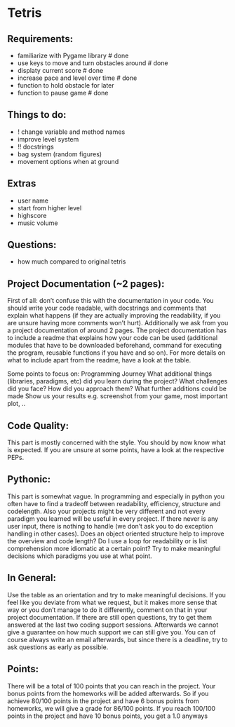 # Tetris
## Requirements:
- familiarize with Pygame library            # done
- use keys to move and turn obstacles around # done
- displaty current score                     # done
- increase pace and level over time          # done    
- function to hold obstacle for later 
- function to pause game                     # done

## Things to do:
- ! change variable and method names 
- improve level system
- !! docstrings
- bag system (random figures)
- movement options when at ground

## Extras
- user name
- start from higher level
- highscore
- music volume

## Questions:
- how much compared to original tetris


## Project Documentation (~2 pages):
First of all: don’t confuse this with the documentation in your code. You should write your
code readable, with docstrings and comments that explain what happens (if they are actually
improving the readability, if you are unsure having more comments won’t hurt). Additionally
we ask from you a project documentation of around 2 pages.
The project documentation has to include a readme that explains how your code can be
used (additional modules that have to be downloaded beforehand, command for executing
the program, reusable functions if you have and so on).
For more details on what to include apart from the readme, have a look at the table.

Some points to focus on:
Programming Journey
What additional things (libraries, paradigms, etc) did you learn during the
project?
What challenges did you face?
How did you approach them?
What further additions could be made
Show us your results
e.g. screenshot from your game, most important plot, ..

## Code Quality:
This part is mostly concerned with the style. You should by now know what is expected. If
you are unsure at some points, have a look at the respective PEPs.

## Pythonic:
This part is somewhat vague. In programming and especially in python you often have to find
a tradeoff between readability, efficiency, structure and codelength. Also your projects might
be very different and not every paradigm you learned will be useful in every project. If there
never is any user input, there is nothing to handle (we don’t ask you to do exception handling
in other cases). Does an object oriented structure help to improve the overview and code
length? Do I use a loop for readability or is list comprehension more idiomatic at a certain
point? Try to make meaningful decisions which paradigms you use at what point.

## In General:
Use the table as an orientation and try to make meaningful decisions. If you feel like you
deviate from what we request, but it makes more sense that way or you don’t manage to do
it differently, comment on that in your project documentation. If there are still open questions,
try to get them answered at the last two coding support sessions. Afterwards we cannot give
a guarantee on how much support we can still give you. You can of course always write an
email afterwards, but since there is a deadline, try to ask questions as early as possible.

## Points:
There will be a total of 100 points that you can reach in the project. Your bonus points from
the homeworks will be added afterwards. So if you achieve 80/100 points in the project and
have 6 bonus points from homeworks, we will give a grade for 86/100 points. If you reach
100/100 points in the project and have 10 bonus points, you get a 1.0 anyways
 
